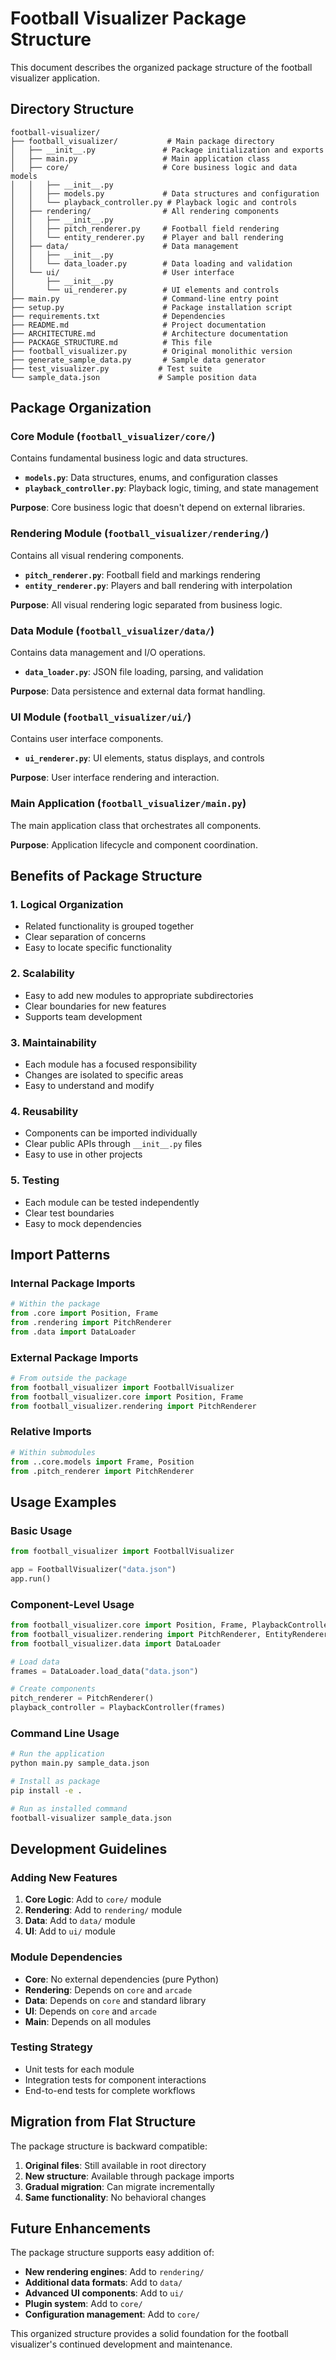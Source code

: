 # Football Visualizer Package Structure

This document describes the organized package structure of the football visualizer application.

## Directory Structure

```
football-visualizer/
├── football_visualizer/           # Main package directory
│   ├── __init__.py               # Package initialization and exports
│   ├── main.py                   # Main application class
│   ├── core/                     # Core business logic and data models
│   │   ├── __init__.py
│   │   ├── models.py             # Data structures and configuration
│   │   └── playback_controller.py # Playback logic and controls
│   ├── rendering/                # All rendering components
│   │   ├── __init__.py
│   │   ├── pitch_renderer.py     # Football field rendering
│   │   └── entity_renderer.py    # Player and ball rendering
│   ├── data/                     # Data management
│   │   ├── __init__.py
│   │   └── data_loader.py        # Data loading and validation
│   └── ui/                       # User interface
│       ├── __init__.py
│       └── ui_renderer.py        # UI elements and controls
├── main.py                       # Command-line entry point
├── setup.py                      # Package installation script
├── requirements.txt              # Dependencies
├── README.md                     # Project documentation
├── ARCHITECTURE.md               # Architecture documentation
├── PACKAGE_STRUCTURE.md          # This file
├── football_visualizer.py        # Original monolithic version
├── generate_sample_data.py       # Sample data generator
├── test_visualizer.py           # Test suite
└── sample_data.json             # Sample position data
```

## Package Organization

### **Core Module (`football_visualizer/core/`)**
Contains fundamental business logic and data structures.

- **`models.py`**: Data structures, enums, and configuration classes
- **`playback_controller.py`**: Playback logic, timing, and state management

**Purpose**: Core business logic that doesn't depend on external libraries.

### **Rendering Module (`football_visualizer/rendering/`)**
Contains all visual rendering components.

- **`pitch_renderer.py`**: Football field and markings rendering
- **`entity_renderer.py`**: Players and ball rendering with interpolation

**Purpose**: All visual rendering logic separated from business logic.

### **Data Module (`football_visualizer/data/`)**
Contains data management and I/O operations.

- **`data_loader.py`**: JSON file loading, parsing, and validation

**Purpose**: Data persistence and external data format handling.

### **UI Module (`football_visualizer/ui/`)**
Contains user interface components.

- **`ui_renderer.py`**: UI elements, status displays, and controls

**Purpose**: User interface rendering and interaction.

### **Main Application (`football_visualizer/main.py`)**
The main application class that orchestrates all components.

**Purpose**: Application lifecycle and component coordination.

## Benefits of Package Structure

### **1. Logical Organization**
- Related functionality is grouped together
- Clear separation of concerns
- Easy to locate specific functionality

### **2. Scalability**
- Easy to add new modules to appropriate subdirectories
- Clear boundaries for new features
- Supports team development

### **3. Maintainability**
- Each module has a focused responsibility
- Changes are isolated to specific areas
- Easy to understand and modify

### **4. Reusability**
- Components can be imported individually
- Clear public APIs through `__init__.py` files
- Easy to use in other projects

### **5. Testing**
- Each module can be tested independently
- Clear test boundaries
- Easy to mock dependencies

## Import Patterns

### **Internal Package Imports**
```python
# Within the package
from .core import Position, Frame
from .rendering import PitchRenderer
from .data import DataLoader
```

### **External Package Imports**
```python
# From outside the package
from football_visualizer import FootballVisualizer
from football_visualizer.core import Position, Frame
from football_visualizer.rendering import PitchRenderer
```

### **Relative Imports**
```python
# Within submodules
from ..core.models import Frame, Position
from .pitch_renderer import PitchRenderer
```

## Usage Examples

### **Basic Usage**
```python
from football_visualizer import FootballVisualizer

app = FootballVisualizer("data.json")
app.run()
```

### **Component-Level Usage**
```python
from football_visualizer.core import Position, Frame, PlaybackController
from football_visualizer.rendering import PitchRenderer, EntityRenderer
from football_visualizer.data import DataLoader

# Load data
frames = DataLoader.load_data("data.json")

# Create components
pitch_renderer = PitchRenderer()
playback_controller = PlaybackController(frames)
```

### **Command Line Usage**
```bash
# Run the application
python main.py sample_data.json

# Install as package
pip install -e .

# Run as installed command
football-visualizer sample_data.json
```

## Development Guidelines

### **Adding New Features**
1. **Core Logic**: Add to `core/` module
2. **Rendering**: Add to `rendering/` module  
3. **Data**: Add to `data/` module
4. **UI**: Add to `ui/` module

### **Module Dependencies**
- **Core**: No external dependencies (pure Python)
- **Rendering**: Depends on `core` and `arcade`
- **Data**: Depends on `core` and standard library
- **UI**: Depends on `core` and `arcade`
- **Main**: Depends on all modules

### **Testing Strategy**
- Unit tests for each module
- Integration tests for component interactions
- End-to-end tests for complete workflows

## Migration from Flat Structure

The package structure is backward compatible:

1. **Original files**: Still available in root directory
2. **New structure**: Available through package imports
3. **Gradual migration**: Can migrate incrementally
4. **Same functionality**: No behavioral changes

## Future Enhancements

The package structure supports easy addition of:

- **New rendering engines**: Add to `rendering/`
- **Additional data formats**: Add to `data/`
- **Advanced UI components**: Add to `ui/`
- **Plugin system**: Add to `core/`
- **Configuration management**: Add to `core/`

This organized structure provides a solid foundation for the football visualizer's continued development and maintenance.
